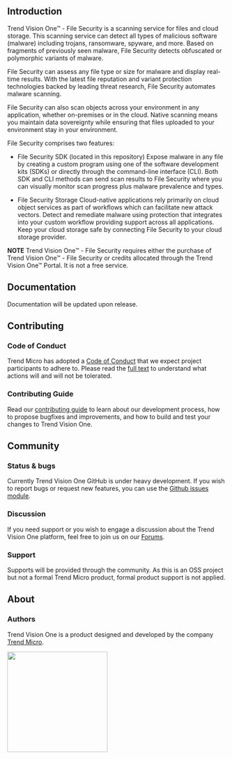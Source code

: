 ## Introduction

Trend Vision One™ - File Security is a scanning service for files and cloud storage. This scanning service can detect all types of malicious software (malware) including trojans, ransomware, spyware, and more. Based on fragments of previously seen malware, File Security detects obfuscated or polymorphic variants of malware.

File Security can assess any file type or size for malware and display real-time results. With the latest file reputation and variant protection technologies backed by leading threat research, File Security automates malware scanning.

File Security can also scan objects across your environment in any application, whether on-premises or in the cloud. Native scanning means you maintain data sovereignty while ensuring that files uploaded to your environment stay in your environment.

File Security comprises two features:

* File Security SDK (located in this repository)
Expose malware in any file by creating a custom program using one of the software development kits (SDKs) or directly through the command-line interface (CLI). Both SDK and CLI methods can send scan results to File Security where you can visually monitor scan progress plus malware prevalence and types.

* File Security Storage
Cloud-native applications rely primarily on cloud object services as part of workflows which can facilitate new attack vectors. Detect and remediate malware using protection that integrates into your custom workflow providing support across all applications. Keep your cloud storage safe by connecting File Security to your cloud storage provider.

**NOTE** Trend Vision One™ - File Security requires either the purchase of Trend Vision One™ - File Security or credits allocated through the Trend Vision One™ Portal. It is not a free service.

## Documentation

Documentation will be updated upon release.

## Contributing

### Code of Conduct

Trend Micro has adopted a [Code of Conduct](https://github.com/trendmicro/tm-v1/blob/main/CODE_OF_CONDUCT.md) that we expect project participants to adhere to. Please read the [full text](https://github.com/trendmicro/tm-v1/blob/main/CODE_OF_CONDUCT.md) to understand what actions will and will not be tolerated.

### Contributing Guide

Read our [contributing guide](https://github.com/trendmicro/tm-v1/blob/main/CONTRIBUTING.md) to learn about our development process, how to propose bugfixes and improvements, and how to build and test your changes to Trend Vision One.

## Community

### Status & bugs

Currently Trend Vision One GitHub is under heavy development. If you wish to report bugs or request new features, you can use the [Github issues module](https://github.com/trendmicro/tm-v1-filesecurity/issues).

### Discussion

If you need support or you wish to engage a discussion about the Trend Vision One platform, feel free to join us on our [Forums](https://success.trendmicro.com/forum/s/topic/0TO4T000000LH90WAG/trend-micro-vision-one).

### Support

Supports will be provided through the community. As this is an OSS project but not a formal Trend Micro product, formal product support is not applied.

## About

### Authors

Trend Vision One is a product designed and developed by the company [Trend Micro](https://www.trendmicro.com).

<a href="https://www.trendmicro.com" alt="Trend Micro"><img src="https://www.trendmicro.com/content/dam/trendmicro/global/en/core/images/logos/tm-logo-red-white-t.svg" width="230" /></a>
